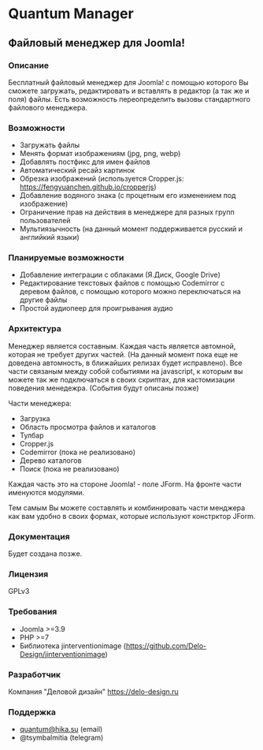 # Quantum Manager
## Файловый менеджер для Joomla!
### Описание
Бесплатный файловый менеджер для Joomla! с помощью которого Вы сможете загружать, редактировать и вставлять в редактор (а так же и поля) файлы.
Есть возможность переопределить вызовы стандартного файлового менеджера.

### Возможности
- Загружать файлы
- Менять формат изображениям (jpg, png, webp)
- Добавлять постфикс для имен файлов
- Автоматический ресайз картинок
- Обрезка изображений (используется Cropper.js: https://fengyuanchen.github.io/cropperjs)
- Добавление водяного знака (с процетным его изменением под изображение)
- Ограничение прав на действия в менеджере для разных групп пользователей
- Мультиязычность (на данный момент поддерживается русский и английкий языки)

### Планируемые возможности
- Добавление интеграции с облаками (Я.Диск, Google Drive)
- Редактирование текстовых файлов с помощью Codemirror с деревом файлов, с помощью которого можно переключаться на другие файлы
- Простой аудиопеер для проигрывания аудио

### Архитектура
Менеджер является составным. Каждая часть является автомной, которая не требует других частей. (На данный момент пока еще не доведена автомность, в ближайших релизах будет исправлено).
Все части связаным между собой событиями на javascript, к которым вы можете так же подключаться в своих скриптах, для кастомизации поведения менедежра. (События будут описаны позже)

Части менеджера:
- Загрузка
- Область просмотра файлов и каталогов
- Тулбар
- Cropper.js
- Codemirror (пока не реализовано)
- Дерево каталогов
- Поиск (пока не реализовано)

Каждая часть это на стороне Joomla! - поле JForm. На фронте части именуются модулями.

Тем самым Вы можете составлять и комбинировать части менджера как вам удобно в своих формах, которые используют констрктор JForm.

### Документация
Будет создана позже.

### Лицензия
GPLv3

### Требования
- Joomla >=3.9
- PHP >=7
- Библиотека jinterventionimage (https://github.com/Delo-Design/jinterventionimage)

### Разработчик
Компания "Деловой дизайн" https://delo-design.ru

### Поддержка
- quantum@hika.su (email)
- @tsymbalmitia (telegram)
